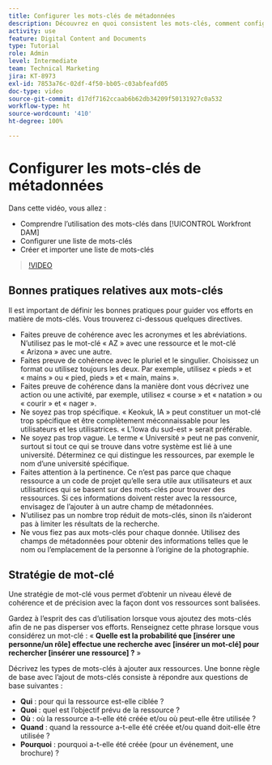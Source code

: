```yaml
---
title: Configurer les mots-clés de métadonnées
description: Découvrez en quoi consistent les mots-clés, comment configurer une liste de mots-clés et comment créer et importer une liste de mots-clés dans [!UICONTROL Workfront DAM].
activity: use
feature: Digital Content and Documents
type: Tutorial
role: Admin
level: Intermediate
team: Technical Marketing
jira: KT-8973
exl-id: 7853a76c-02df-4f50-bb05-c03abfeafd05
doc-type: video
source-git-commit: d17df7162ccaab6b62db34209f50131927c0a532
workflow-type: ht
source-wordcount: '410'
ht-degree: 100%

---
```


# Configurer les mots-clés de métadonnées

Dans cette vidéo, vous allez :

* Comprendre l’utilisation des mots-clés dans [!UICONTROL Workfront DAM]
* Configurer une liste de mots-clés
* Créer et importer une liste de mots-clés

>[!VIDEO](https://video.tv.adobe.com/v/3419508/?quality=12&learn=on&enablevpops&captions=fre_fr)

## Bonnes pratiques relatives aux mots-clés

Il est important de définir les bonnes pratiques pour guider vos efforts en matière de mots-clés. Vous trouverez ci-dessous quelques directives.

* Faites preuve de cohérence avec les acronymes et les abréviations. N’utilisez pas le mot-clé « AZ » avec une ressource et le mot-clé « Arizona » avec une autre.
* Faites preuve de cohérence avec le pluriel et le singulier. Choisissez un format ou utilisez toujours les deux. Par exemple, utilisez « pieds » et « mains » ou « pied, pieds » et « main, mains ».
* Faites preuve de cohérence dans la manière dont vous décrivez une action ou une activité, par exemple, utilisez « course » et « natation » ou « courir » et « nager ».
* Ne soyez pas trop spécifique. « Keokuk, IA » peut constituer un mot-clé trop spécifique et être complètement méconnaissable pour les utilisateurs et les utilisatrices. « L’Iowa du sud-est » serait préférable.
* Ne soyez pas trop vague. Le terme « Université » peut ne pas convenir, surtout si tout ce qui se trouve dans votre système est lié à une université. Déterminez ce qui distingue les ressources, par exemple le nom d’une université spécifique.
* Faites attention à la pertinence. Ce n’est pas parce que chaque ressource a un code de projet qu’elle sera utile aux utilisateurs et aux utilisatrices qui se basent sur des mots-clés pour trouver des ressources. Si ces informations doivent rester avec la ressource, envisagez de l’ajouter à un autre champ de métadonnées.
* N’utilisez pas un nombre trop réduit de mots-clés, sinon ils n’aideront pas à limiter les résultats de la recherche.
* Ne vous fiez pas aux mots-clés pour chaque donnée. Utilisez des champs de métadonnées pour obtenir des informations telles que le nom ou l’emplacement de la personne à l’origine de la photographie.

## Stratégie de mot-clé

Une stratégie de mot-clé vous permet d’obtenir un niveau élevé de cohérence et de précision avec la façon dont vos ressources sont balisées.

Gardez à l’esprit des cas d’utilisation lorsque vous ajoutez des mots-clés afin de ne pas disperser vos efforts. Renseignez cette phrase lorsque vous considérez un mot-clé : « **Quelle est la probabilité que [insérer une personne/un rôle] effectue une recherche avec [insérer un mot-clé] pour rechercher [insérer une ressource] ?** »

Décrivez les types de mots-clés à ajouter aux ressources. Une bonne règle de base avec l’ajout de mots-clés consiste à répondre aux questions de base suivantes :

* **Qui** : pour qui la ressource est-elle ciblée ?
* **Quoi** : quel est l’objectif prévu de la ressource ?
* **Où** : où la ressource a-t-elle été créée et/ou où peut-elle être utilisée ?
* **Quand** : quand la ressource a-t-elle été créée et/ou quand doit-elle être utilisée ?
* **Pourquoi** : pourquoi a-t-elle été créée (pour un événement, une brochure) ?
